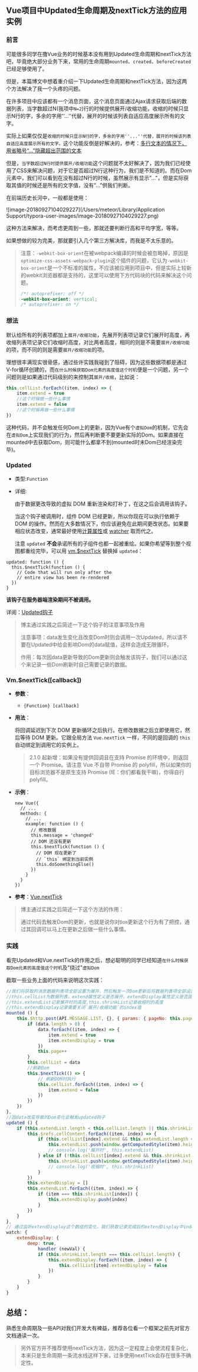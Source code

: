 ## Vue项目中Updated生命周期及nextTick方法的应用实例

### 前言

可能很多同学在撸Vue业务的时候基本没有用到Updated生命周期和nextTick方法吧，毕竟绝大部分业务下来，常用的生命周期`mounted`、`created`、`beforeCreated`已经足够使用了。

但是，本篇博文中想着重介绍一下Updated生命周期和nextTick方法，因为这两个方法解决了我一个头疼的问题。

在许多项目中应该都有一个消息页面，这个消息页面通过Ajax请求获取后端的数据列表，当字数超过N(我项中`N=2`)行的时候提供展开/收缩功能，收缩的时候只显示N行的字，多余的字用''...''代替，展开的时候该列表自适应高度展示所有的文字。

实际上如果仅仅是`收缩的时候只显示N行的字，多余的字用''...''代替，展开的时候该列表自适应高度展示所有的文字。`这个功能反倒是好解决的，参考：[多行文本的情况下，用省略号“...”隐藏超出范围的文本](http://www.css88.com/webkit/-webkit-line-clamp/)

但是，`当字数超过N行时提供展开/收缩功能`这个问题就不太好解决了，因为我们已经使用了CSS来解决问题，对于它是否超过N行这种行为，我们是不知道的。而在Dom元素中，我们可以看到在没有超过N行的时候，虽然展示有显示"..."，但是实际获取其值的时候还是所有的文字值，没有"…"供我们判断。

在前端历史长河中，一般都是使用：

![image-20180927104029227](/Users/meteor/Library/Application Support/typora-user-images/image-20180927104029227.png)

这种方法来解决，而考虑更周到一些，那就还要判断行高和平均字宽，等等。

如果想做的较为完美，那就要引入几个第三方解决库，而我是不太乐意的。

> 注意：`-webkit-box-orient`在被webpack编译的时候会被忽略掉，原因是`optimize-css-assets-webpack-plugin`这个插件的问题，它认为`-webkit-box-orient`是一个不标准的属性，不应该被应用到项目中，但是实际上较新的webkit浏览器都是支持的，这里可以使用下方代码块的代码来解决这个问题。
>
> ```scss
> /*! autoprefixer: off */
> -webkit-box-orient: vertical;
> /* autoprefixer: on */
> ```

### 想法

默认给所有的列表项都加上`展开/收缩功能`，先展开列表项记录它们展开时高度，再收缩列表项记录它们收缩时高度，对比两者高度，相同的则是不需要`展开/收缩功能`的项，而不同的则是需要`展开/收缩功能`的项。

理想很丰满现实很骨感，通过些许实践我碰到了阻碍，因为这些数据项都是通过V-for循环创建的，而`在什么时候获取Dom元素的高度值这个时机`便是一个问题，另一个问题则是如果通过代码级别的来控制其`展开/收缩`，比如说：

```javascript
this.cellList.forEach((item, index) => {
	item.extend = true
    //这个时候做一些什么事情
    item.extend = false
    //这个时候再做一些什么事情
})
```

这种代码，并不会触发任何Dom上的更新，因为Vue有个`虚拟Dom`的机制，它先会在`虚拟Dom`上实现我们的行为，然后再判断要不要更新实际的Dom。如果直接在mounted中去获取Dom，则可能什么都拿不到(mounted时未Dom已经渲染完毕)。

### Updated

* 类型:`Function`

* 详细:

  由于数据更改导致的虚拟 DOM 重新渲染和打补丁，在这之后会调用该钩子。

  当这个钩子被调用时，组件 DOM 已经更新，所以你现在可以执行依赖于 DOM 的操作。然而在大多数情况下，你应该避免在此期间更改状态。如果要相应状态改变，通常最好使用[计算属性](https://cn.vuejs.org/v2/api/#computed)或 [watcher](https://cn.vuejs.org/v2/api/#watch) 取而代之。

  注意 `updated` **不会**承诺所有的子组件也都一起被重绘。如果你希望等到整个视图都重绘完毕，可以用 [vm.$nextTick](https://cn.vuejs.org/v2/api/#vm-nextTick) 替换掉 `updated`：

```
updated: function () {
  this.$nextTick(function () {
    // Code that will run only after the
    // entire view has been re-rendered
  })
}
```

**该钩子在服务器端渲染期间不被调用。**

详阅：[Updated钩子](https://cn.vuejs.org/v2/api/#updated)

> 博主通过实践之后简述一下这个钩子的注意事项及作用
>
> 注意事项：data发生变化且改变Dom时则会调用一次Updated，所以请不要在Updated中给会影响Dom的data赋值，这样会造成无限循环。
>
> 作用：每次因data更新导致的Dom更新则会触发该钩子，我们可以通过这个来记录一些Dom刷新时自己需要记录的数据。

### Vm.$nextTick([callback])

- **参数**：

  - `{Function} [callback]`

- **用法**：

  将回调延迟到下次 DOM 更新循环之后执行。在修改数据之后立即使用它，然后等待 DOM 更新。它跟全局方法 `Vue.nextTick` 一样，不同的是回调的 `this` 自动绑定到调用它的实例上。

  > 2.1.0 起新增：如果没有提供回调且在支持 Promise 的环境中，则返回一个 Promise。请注意 Vue 不自带 Promise 的 polyfill，所以如果你的目标浏览器不是原生支持 Promise (IE：你们都看我干嘛)，你得自行 polyfill。

- **示例**：

  ```
  new Vue({
    // ...
    methods: {
      // ...
      example: function () {
        // 修改数据
        this.message = 'changed'
        // DOM 还没有更新
        this.$nextTick(function () {
          // DOM 现在更新了
          // `this` 绑定到当前实例
          this.doSomethingElse()
        })
      }
    }
  })
  ```

- **参考**：[Vue.nextTick](https://cn.vuejs.org/v2/api/#Vue-nextTick)

> 博主通过实践之后简述一下这个方法的作用：
>
> 通过代码去触发Dom的更新，也就是说你对`Dom`更新这个行为有了把控，通过其回调可以马上在更新之后做一些什么事情。

### 实践

看完Updated和Vue.nextTick的作用之后，想必聪明的同学已经知道`在什么时候获取Dom元素的高度值这个时机`及"绕过"`虚拟Dom`

截取一些业务上面的代码来说明这次实践：

```javascript
//我们将获取的消息数据列表项全部设置为展开，然后触发一次Dom更新后将数据列表项全部设置为收缩。
//this.cellList为数据列表，extend属性定义是否展开，extendDisplay属性定义是否提供`展开/收缩功能`
//this.extendList记录展开时的高度,this.shrinkList记录收缩时的高度
//this.extendDisplay记录需要关闭`展开/收缩功能`的index值
mounted () {
    this.$http.post(API.MESSAGE.LIST, {}, { params: { pageNo: this.page } }).then(data => 	  {
        if (data.length > 0) {
            data.forEach((item, index) => {
                item.extend = true
                item.extendDisplay = true
            })
            this.page++
        }
        this.cellList = data
        //刷新Dom
        this.$nextTick(() => {
            // 刷新DOM时执行
            this.cellList.forEach((item, index) => {
                item.extend = false
            })
        })
    })  
},
//因data改变导致的Dom变化会触发updated钩子
updated () {
    if (this.extendList.length < this.cellList.length || this.shrinkList.length < this.cellList.length) {
        this.$refs.cellContent.forEach((item, index) => {
            if (this.cellList[index].extend && this.extendList.length < this.cellList.length) {
                this.extendList.push(window.getComputedStyle(item).height)
                // console.log('展开时', this.extendList)
            } else if (!this.cellList[index].extend && this.shrinkList.length < this.cellList.length) {
                this.shrinkList.push(window.getComputedStyle(item).height)
                // console.log('收缩时', this.shrinkList)
            }
        })
        this.extendDisplay = []
        this.extendList.forEach((item, index) => {
            if (item === this.shrinkList[index]) {
                this.extendDisplay.push(index)
            }
        })
    }
},
// 通过监听extendDisplay这个数组的变化，我们获取记录完成后的extendDisplay中index索引，通过这个来判断cellList的index项是否提供`展开/收缩功能`
watch: {
    extendDisplay: {
        deep: true,
            handler (newVal) {
            if (this.shrinkList.length === this.cellList.length) {
                this.extendDisplay.forEach((item, index) => {
                    this.cellList[item].extendDisplay = false
                })
            }
        }
    }
}

```

## 总结：

熟悉生命周期及一些API对我们开发大有裨益，推荐各位看一个框架之前先对官方文档通读一次。

> 另外官方并不推荐使用nextTick方法，因为这一定程度上会使流程复杂化，本来只是生命周期一条流水线这样下来，过多使用nextTick会存在很多不确定性。